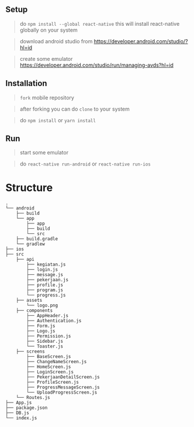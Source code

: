## Setup
> do `npm install --global react-native` this will install react-native globally on your system

> download android studio from https://developer.android.com/studio/?hl=id

> create some emulator https://developer.android.com/studio/run/managing-avds?hl=id

## Installation
> `fork` mobile repository

> after forking you can do `clone` to your system

> do `npm install` or `yarn install`


## Run
> start some emulator

> do `react-native run-android` or `react-native run-ios`

# Structure

```text
.
└── android
    ├── build
    └── app
        ├── app
        ├── build
        └── src
    ├── build.gradle
    └── gradlew
├── ios
├── src
    ├── api
        ├── kegiatan.js
        ├── login.js
        ├── message.js
        ├── pekerjaan.js
        ├── profile.js
        ├── program.js
        └── progress.js
    ├── assets
        └── logo.png
    ├── components
        ├── AppHeader.js
        ├── Authentication.js
        ├── Form.js
        ├── Logo.js
        ├── Permission.js
        ├── Sidebar.js
        └── Toaster.js
    ├── screens
        ├── BaseScreen.js
        ├── ChangeNameScreen.js
        ├── HomeScreen.js
        ├── LoginScreen.js
        ├── PekerjaanDetailScreen.js
        ├── ProfileScreen.js
        ├── ProgressMessageScreen.js
        └── UploadProgressScreen.js
    └── Routes.js    
├── App.js
├── package.json
├── DB.js
└── index.js
    
```